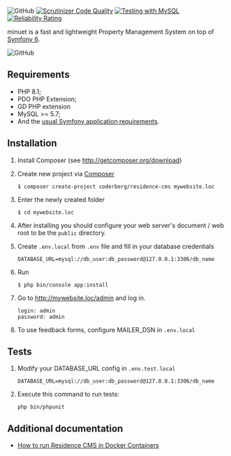 ![GitHub](https://img.shields.io/github/license/mashape/apistatus.svg) [![Scrutinizer Code Quality](https://scrutinizer-ci.com/g/Coderberg/minuet/badges/quality-score.png?b=master)](https://scrutinizer-ci.com/g/Coderberg/minuet/?branch=master) [![Testing with MySQL](https://github.com/Coderberg/minuet/actions/workflows/mysql.yml/badge.svg)](https://github.com/Coderberg/minuet/actions/workflows/mysql.yml) [![Reliability Rating](https://sonarcloud.io/api/project_badges/measure?project=Coderberg_minuet&metric=reliability_rating)](https://sonarcloud.io/dashboard?id=Coderberg_minuet)

minuet is a fast and lightweight Property Management System on top of [Symfony 6][1].

![GitHub](https://raw.githubusercontent.com/Coderberg/minuet/master/docs/images/screenshot.png)

## Requirements

- PHP 8.1;
- PDO PHP Extension;
- GD PHP extension
- MySQL >= 5.7;
- And the [usual Symfony application requirements][2].

## Installation

1. Install Composer (see http://getcomposer.org/download)

2. Create new project via [Composer][3]

   ```
   $ composer create-project coderberg/residence-cms mywebsite.loc
   ```
3. Enter the newly created folder

   ```
   $ cd mywebsite.loc
   ```

4. After installing you should configure your web server's document / web root to be the ```public``` directory.

5. Create ```.env.local``` from ```.env``` file and fill in your database credentials

    ```
    DATABASE_URL=mysql://db_user:db_password@127.0.0.1:3306/db_name
    ```

6. Run

    ```
    $ php bin/console app:install
    ```

7. Go to http://mywebsite.loc/admin and log in.

   ```
   login: admin
   password: admin
   ```

8. To use feedback forms, configure MAILER_DSN in ```.env.local```

## Tests

1. Modify your DATABASE_URL config in ```.env.test.local```

   ```
   DATABASE_URL=mysql://db_user:db_password@127.0.0.1:3306/db_name
   ```

2. Execute this command to run tests:

   ```
   php bin/phpunit
   ```

## Additional documentation
- [How to run Residence CMS in Docker Containers][4]

[1]: https://symfony.com/
[2]: https://symfony.com/doc/current/setup.html#technical-requirements
[3]: https://getcomposer.org/doc/03-cli.md#create-project
[4]: https://github.com/Coderberg/minuet/blob/master/docs/docker.md
